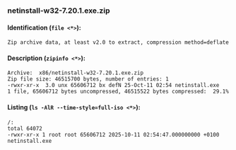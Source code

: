 ### netinstall-w32-7.20.1.exe.zip
#### Identification (`file <*>`):
```
Zip archive data, at least v2.0 to extract, compression method=deflate
```
#### Description (`zipinfo <*>`):
```
Archive:  x86/netinstall-w32-7.20.1.exe.zip
Zip file size: 46515700 bytes, number of entries: 1
-rwxr-xr-x  3.0 unx 65606712 bx defN 25-Oct-11 02:54 netinstall.exe
1 file, 65606712 bytes uncompressed, 46515522 bytes compressed:  29.1%
```
#### Listing (`ls -AlR --time-style=full-iso <*>`):
```
/:
total 64072
-rwxr-xr-x 1 root root 65606712 2025-10-11 02:54:47.000000000 +0100 netinstall.exe
```

